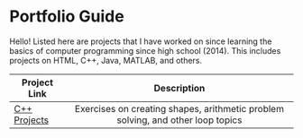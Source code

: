 # Portfolio Guide
Hello! Listed here are projects that I have worked on since learning the basics of computer programming since high school (2014). This includes projects on HTML, C++, Java, MATLAB, and others. 

|Project Link|Description|
|----|:----:|
|[C++ Projects](https://github.com/pjbramos/cpp_projects)|Exercises on creating shapes, arithmetic problem solving, and other loop topics|
